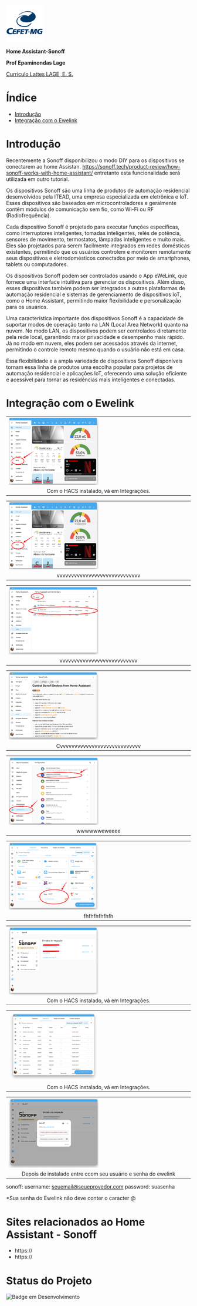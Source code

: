<td style="width: 20%;"><img src="https://github.com/Epaminondaslage/Automacao-industrial-e-residencial-Ecossistema-didatico/blob/main/img/Logo_CEFET-MG.png" width="20%"></td>
<p><strong>Home Assistant-Sonoff </strong></p>
<p><strong>Prof Epaminondas Lage</strong></p>
<a href="http://lattes.cnpq.br/7787341723868111"> Currículo Lattes LAGE, E. S.</a> 

# Índice 
* [Introdução](#Introdução)
* [Integração com o Ewelink ](#Integração-com-o-Ewelink)

# Introdução

Recentemente a Sonoff disponibilizou o modo DIY para os dispositivos se conectarem ao home Assistan.  https://sonoff.tech/product-review/how-sonoff-works-with-home-assistant/ entretanto esta funcionalidade será utilizada em outro tutorial.

Os dispositivos Sonoff são uma linha de produtos de automação residencial desenvolvidos pela ITEAD, uma empresa especializada em eletrônica e IoT. Esses dispositivos são baseados em microcontroladores e geralmente contêm módulos de comunicação sem fio, como Wi-Fi ou RF (Radiofrequência).

Cada dispositivo Sonoff é projetado para executar funções específicas, como interruptores inteligentes, tomadas inteligentes, relés de potência, sensores de movimento, termostatos, lâmpadas inteligentes e muito mais. Eles são projetados para serem facilmente integrados em redes domésticas existentes, permitindo que os usuários controlem e monitorem remotamente seus dispositivos e eletrodomésticos conectados por meio de smartphones, tablets ou computadores.

Os dispositivos Sonoff podem ser controlados usando o App eWeLink, que fornece uma interface intuitiva para gerenciar os dispositivos. Além disso, esses dispositivos também podem ser integrados a outras plataformas de automação residencial e sistemas de gerenciamento de dispositivos IoT, como o Home Assistant, permitindo maior flexibilidade e personalização para os usuários.

Uma característica importante dos dispositivos Sonoff é a capacidade de suportar modos de operação tanto na LAN (Local Area Network) quanto na nuvem. No modo LAN, os dispositivos podem ser controlados diretamente pela rede local, garantindo maior privacidade e desempenho mais rápido. Já no modo em nuvem, eles podem ser acessados através da internet, permitindo o controle remoto mesmo quando o usuário não está em casa.

Essa flexibilidade e a ampla variedade de dispositivos Sonoff disponíveis tornam essa linha de produtos uma escolha popular para projetos de automação residencial e aplicações IoT, oferecendo uma solução eficiente e acessível para tornar as residências mais inteligentes e conectadas.

# Integração com o Ewelink 

<table border="0"><body><tr>
<td style="width: 50%;"><img src="/img/fig01.png" width="50%" /></td></tr><tr>
<td style="text-align: center;">Com o HACS instalado, vá em Integrações.</td></tr></body></table>


<table border="0"><body><tr>
<td style="width: 50%;"><img src="/img/fig01.png" width="50%" /></td></tr><tr>
<td style="text-align: center;">vvvvvvvvvvvvvvvvvvvvvvvvvvvvv</td></tr></body></table>

<table border="0"><body><tr>
<td style="width: 50%;"><img src="/img/fig02.png" width="50%" /></td></tr><tr>
<td style="text-align: center;">vvvvvvvvvvvvvvvvvvvvvvvvvvv</td></tr></body></table>

<table border="0"><body><tr>
<td style="width: 50%;"><img src="/img/fig03.png" width="50%" /></td></tr><tr>
<td style="text-align: center;">Cvvvvvvvvvvvvvvvvvvvvvvvvvvvv</td></tr></body></table>

<table border="0"><body><tr>
<td style="width: 50%;"><img src="/img/fig04.png" width="50%" /></td></tr><tr>
<td style="text-align: center;">wwwwwweweeee</td></tr></body></table>


<table border="0"><body><tr>
<td style="width: 50%;"><img src="/img/fig05.png" width="50%" /></td></tr><tr>
<td style="text-align: center;">fhfhfhfhfhfh</td></tr></body></table>


<table border="0"><body><tr>
<td style="width: 50%;"><img src="/img/fig06.png" width="50%" /></td></tr><tr>
<td style="text-align: center;">Com o HACS instalado, vá em Integrações.</td></tr></body></table>


<table border="0"><body><tr>
<td style="width: 50%;"><img src="/img/fig07.png" width="50%" /></td></tr><tr>
<td style="text-align: center;">Com o HACS instalado, vá em Integrações.</td></tr></body></table>


<table border="0"><body><tr>
<td style="width: 50%;"><img src="/img/fig08.png" width="50%" /></td></tr><tr>
<td style="text-align: center;">Depois de instalado entre ccom seu usuário e senha do ewelink</td></tr></body></table>

sonoff:
   username: seuemail@seueprovedor.com
   password: suasenha

*Sua senha do Ewelink não deve conter o caracter @



# Sites relacionados ao Home Assistant - Sonoff

* https://
* https://
# Status do Projeto

![Badge em Desenvolvimento](http://img.shields.io/static/v1?label=STATUS&message=EM%20DESENVOLVIMENTO&color=GREEN&style=for-the-badge)


